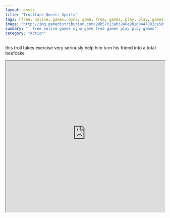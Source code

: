 ```yaml
---
layout: posts
title: "Trollface Quest: Sports"
tags: [free, online, games, oyna, game, free, games, play, play, games]
image: "http://img.gamedistribution.com/28b57c13ab3246e9b1d8447882ce59fe.jpg"
summary: "  free online games oyna game free games play play games"
category: "Action"
---
```


this troll takes exercise very seriously help him turn his friend into a total beefcake

<iframe width="100%" height="480px;" src="http://flash.gamedistribution.com?game=28b57c13ab3246e9b1d8447882ce59fe"></iframe>
